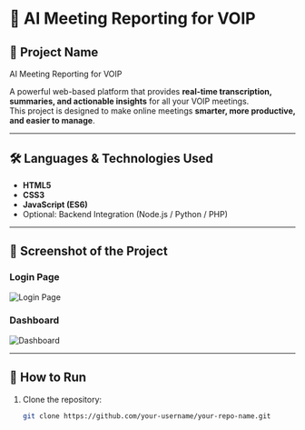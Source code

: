 # 📢 AI Meeting Reporting for VOIP

## 📝 Project Name
AI Meeting Reporting for VOIP

A powerful web-based platform that provides **real-time transcription, summaries, and actionable insights** for all your VOIP meetings.  
This project is designed to make online meetings **smarter, more productive, and easier to manage**.

---

## 🛠️ Languages & Technologies Used
- **HTML5**  
- **CSS3**  
- **JavaScript (ES6)**  
- Optional: Backend Integration (Node.js / Python / PHP)

---

## 📸 Screenshot of the Project

### Login Page
![Login Page](https://via.placeholder.com/800x400.png?text=Login+Page+Screenshot)

### Dashboard
![Dashboard](https://via.placeholder.com/800x400.png?text=Dashboard+Screenshot)

---

## 🚀 How to Run
1. Clone the repository:
   ```bash
   git clone https://github.com/your-username/your-repo-name.git
